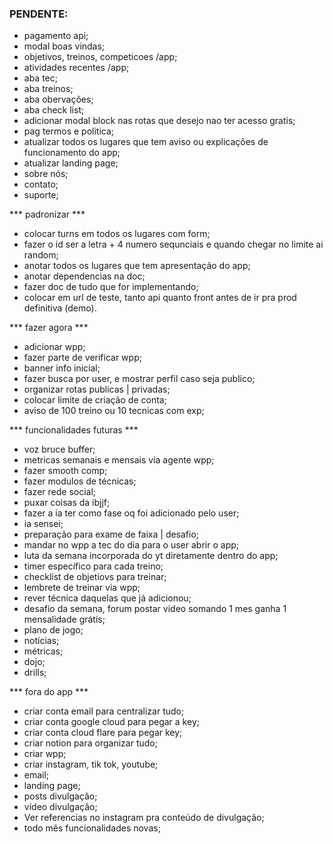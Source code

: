 ### PENDENTE:

- pagamento api;
- modal boas vindas;
- objetivos, treinos, competicoes /app;
- atividades recentes /app;
- aba tec;
- aba treinos;
- aba obervações;
- aba check list;
- adicionar modal block nas rotas que desejo nao ter acesso gratis;
- pag termos e politica;
- atualizar todos os lugares que tem aviso ou explicações de funcionamento do app;
- atualizar landing page;
- sobre nós;
- contato;
- suporte;




*** padronizar ***
- colocar turns em todos os lugares com form;
- fazer o id ser a letra + 4 numero sequnciais e quando chegar no limite ai random;
- anotar todos os lugares que tem apresentação do app;
- anotar dependencias na doc;
- fazer doc de tudo que for implementando;
- colocar em url de teste, tanto api quanto front antes de ir pra prod definitiva (demo).

*** fazer agora ***
- adicionar wpp;
- fazer parte de verificar wpp;
- banner info inicial;
- fazer busca por user, e mostrar perfil caso seja publico;
- organizar rotas publicas | privadas;
- colocar limite de criação de conta;
- aviso de 100 treino ou 10 tecnicas com exp;


*** funcionalidades futuras ***
- voz bruce buffer;
- metricas semanais e mensais via agente wpp;
- fazer smooth comp;
- fazer modulos de técnicas;
- fazer rede social;
- puxar coisas da ibjjf;
- fazer a ia ter como fase oq foi adicionado pelo user;
- ia sensei;
- preparação para exame de faixa | desafio;
- mandar no wpp a tec do dia para o user abrir o app;
- luta da semana incorporada do yt diretamente dentro do app;
- timer específico para cada treino;
- checklist de objetiovs para treinar;
- lembrete de treinar via wpp;
- rever técnica daquelas que já adicionou;
- desafio da semana, forum postar video somando 1 mes ganha 1 mensalidade grátis;
- plano de jogo;
- notícias;
- métricas;
- dojo;
- drills;


*** fora do app ***
- criar conta email para centralizar tudo;
- criar conta google cloud para pegar a key;
- criar conta cloud flare para pegar key;
- criar notion para organizar tudo;
- criar wpp;
- criar instagram, tik tok, youtube;
- email;
- landing page;
- posts divulgação;
- vídeo divulgação;
- Ver referencias no instagram pra conteúdo de divulgação;
- todo mês funcionalidades novas;
